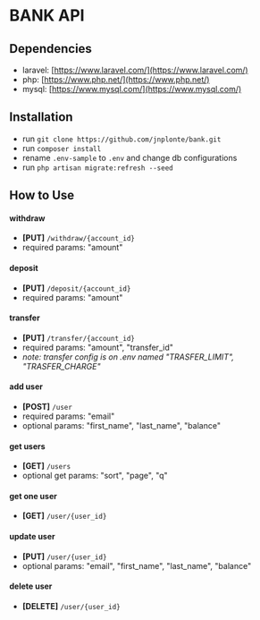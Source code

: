 # BANK API


## Dependencies
* laravel: [https://www.laravel.com/](https://www.laravel.com/)
* php: [https://www.php.net/](https://www.php.net/)
* mysql: [https://www.mysql.com/](https://www.mysql.com/)


## Installation
* run `git clone https://github.com/jnplonte/bank.git`
* run `composer install`
* rename `.env-sample` to `.env` and change db configurations
* run `php artisan migrate:refresh --seed`


## How to Use
#### withdraw
- **[PUT]**  `/withdraw/{account_id}`
- required params: "amount"

#### deposit
- **[PUT]** `/deposit/{account_id}`
- required params: "amount"

#### transfer
- **[PUT]** `/transfer/{account_id}`
- required params: "amount", "transfer_id"
- *note: transfer config is on .env named "TRASFER_LIMIT", "TRASFER_CHARGE"*

#### add user
- **[POST]** `/user`
- required params: "email"
- optional params: "first_name", "last_name", "balance"

#### get users
- **[GET]** `/users`
- optional get params: "sort", "page", "q"

#### get one user
- **[GET]** `/user/{user_id}`

#### update user
- **[PUT]** `/user/{user_id}`
- optional params: "email", "first_name", "last_name", "balance"

#### delete user
- **[DELETE]** `/user/{user_id}`
